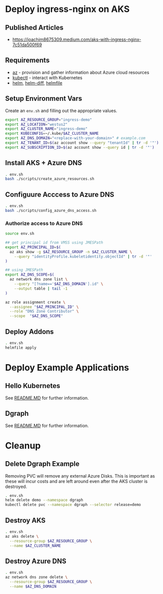 # Deploy ingress-nginx on AKS

## Published Articles

* https://joachim8675309.medium.com/aks-with-ingress-nginx-7c51da500f69

## Requirements

  * [az](https://docs.microsoft.com/cli/azure/install-azure-cli) - provision and gather information about Azure cloud resources
  * [kubectl](https://kubernetes.io/docs/tasks/tools/) - interact with Kubernetes
  * [helm](https://helm.sh/docs/intro/install/), [helm-diff](https://github.com/databus23/helm-diff), [helmfile](https://github.com/roboll/helmfile)

## Setup Environment Vars

Create an `env.sh` and filling out the appropriate values.

```bash
export AZ_RESOURCE_GROUP="ingress-demo"
export AZ_LOCATION="westus2"
export AZ_CLUSTER_NAME="ingress-demo"
export KUBECONFIG=~/.kube/$AZ_CLUSTER_NAME
export AZ_DNS_DOMAIN="<replace-with-your-domain>" # example.com
export AZ_TENANT_ID=$(az account show --query "tenantId" | tr -d '"')
export AZ_SUBSCRIPTION_ID=$(az account show --query id | tr -d '"')
```

## Install AKS + Azure DNS

```bash
. env.sh
bash ./scripts/create_azure_resources.sh
```

## Configuure Acccess to Azure DNS

```bash
. env.sh
bash ./scripts/config_azure_dns_access.sh
```

### Authorize access to Azure DNS

```bash
source env.sh

## get principal id from VMSS using JMESPath
export AZ_PRINCIPAL_ID=$(
  az aks show -g $AZ_RESOURCE_GROUP -n $AZ_CLUSTER_NAME \
    --query "identityProfile.kubeletidentity.objectId" | tr -d '"'
)

## using JMESPath
export AZ_DNS_SCOPE=$(
  az network dns zone list \
    --query "[?name=='$AZ_DNS_DOMAIN'].id" \
    --output table | tail -1
)

az role assignment create \
  --assignee "$AZ_PRINCIPAL_ID" \
  --role "DNS Zone Contributor" \
  --scope  "$AZ_DNS_SCOPE"
```

## Deploy Addons

```bash
. env.sh
helmfile apply
```

# Deploy Example Applications

## Hello Kubernetes

See [README.MD](examples/hello/README.md) for further information.

## Dgraph

See [README.MD](examples/dgraph/README.md) for further information.

# Cleanup

## Delete Dgraph Example

Removing PVC will remove any external Azure Disks.  This is important as these will incur costs and are left around even after the AKS cluster is destroyed.

```bash
. env.sh
helm delete demo --namespace dgraph
kubectl delete pvc --namespace dgraph --selector release=demo
```

## Destroy AKS

```bash
. env.sh
az aks delete \
  --resource-group $AZ_RESOURCE_GROUP \
  --name $AZ_CLUSTER_NAME
```

## Destroy Azure DNS

```bash
. env.sh
az network dns zone delete \
  --resource-group $AZ_RESOURCE_GROUP \
  --name $AZ_DNS_DOMAIN
```
